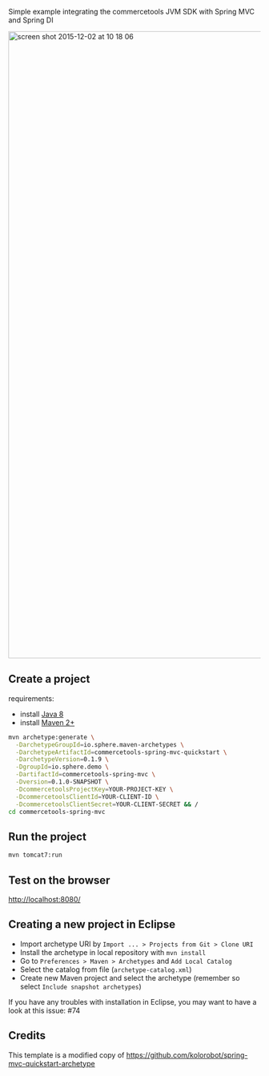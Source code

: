 Simple example integrating the commercetools JVM SDK with Spring MVC and Spring DI

<img width="1252" alt="screen shot 2015-12-02 at 10 18 06" src="https://cloud.githubusercontent.com/assets/1320833/11526944/3606ac4a-98de-11e5-8f84-30d700fd6bfe.png">

Create a project
----------------
requirements:
* install [Java 8](http://www.oracle.com/technetwork/java/javase/downloads/jdk8-downloads-2133151.html)
* install [Maven 2+](https://maven.apache.org)


```bash
mvn archetype:generate \
  -DarchetypeGroupId=io.sphere.maven-archetypes \
  -DarchetypeArtifactId=commercetools-spring-mvc-quickstart \
  -DarchetypeVersion=0.1.9 \
  -DgroupId=io.sphere.demo \
  -DartifactId=commercetools-spring-mvc \
  -Dversion=0.1.0-SNAPSHOT \
  -DcommercetoolsProjectKey=YOUR-PROJECT-KEY \
  -DcommercetoolsClientId=YOUR-CLIENT-ID \
  -DcommercetoolsClientSecret=YOUR-CLIENT-SECRET && /
cd commercetools-spring-mvc
```

Run the project
----------------

```bash
mvn tomcat7:run
```

Test on the browser
-------------------

[http://localhost:8080/](http://localhost:8080/)


Creating a new project in Eclipse
----------------------------------

* Import archetype URI by `Import ... > Projects from Git > Clone URI`
* Install the archetype in local repository with `mvn install`
* Go to `Preferences > Maven > Archetypes` and `Add Local Catalog`
* Select the catalog from file (`archetype-catalog.xml`) 
* Create new Maven project and select the archetype (remember so select `Include snapshot archetypes`)

If you have any troubles with installation in Eclipse, you may want to have a look at this issue: #74

Credits
-------

This template is a modified copy of https://github.com/kolorobot/spring-mvc-quickstart-archetype
